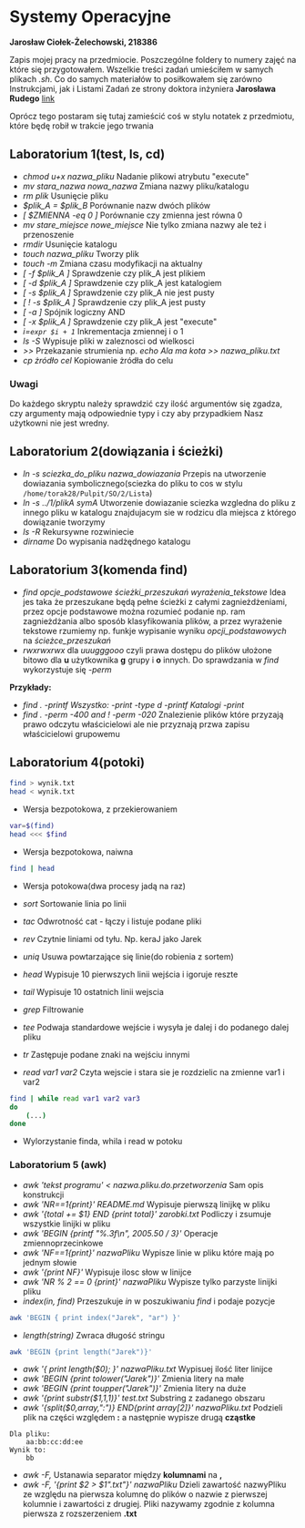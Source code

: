 # Systemy Operacyjne

**Jarosław Ciołek-Żelechowski, 218386**

Zapis mojej pracy na przedmiocie. Poszczególne foldery to numery zajęć na które się przygotowałem. Wszelkie treści zadań umieściłem w samych plikach *.sh*. Co do samych materiałów to posiłkowałem się zarówno Instrukcjami, jak i Listami Zadań ze strony doktora inżyniera **Jarosława Rudego** [link](http://jaroslaw.rudy.staff.iiar.pwr.wroc.pl/dydaktyka.php)

Oprócz tego postaram się tutaj zamieścić coś w stylu notatek z przedmiotu, które będę robił w trakcie jego trwania

## Laboratorium 1(test, ls, cd)

+ *chmod u+x nazwa_pliku* Nadanie plikowi atrybutu "execute"
+ *mv stara_nazwa nowa_nazwa* Zmiana nazwy pliku/katalogu
+ *rm plik*  Usunięcie pliku
+ *$plik_A = $plik_B* Porównanie nazw dwóch plików
+ *[ $ZMIENNA -eq 0 ]* Porównanie czy zmienna jest równa 0
+ *mv stare_miejsce nowe_miejsce* Nie tylko zmiana nazwy ale też i przenoszenie
+ *rmdir* Usunięcie katalogu
+ *touch nazwa_pliku* Tworzy plik
+ *touch -m* Zmiana czasu modyfikacji na aktualny
+ *[ -f $plik_A ]* Sprawdzenie czy plik_A jest plikiem
+ *[ -d $plik_A ]* Sprawdzenie czy plik_A jest katalogiem 
+ *[ -s $plik_A ]* Sprawdzenie czy plik_A nie jest pusty
+ *[ ! -s $plik_A ]* Sprawdzenie czy plik_A jest pusty
+ *[ <TEST> -a <TEST> ]* Spójnik logiczny AND
+ *[ -x $plik_A ]* Sprawdzenie czy plik_A jest "execute" 
+ *i=`expr $i + 1`* Inkrementacja zmiennej i o 1
+ *ls -S* Wypisuje pliki w zaleznosci od wielkosci
+ *>>* Przekazanie strumienia np. *echo Ala ma kota >> nazwa_pliku.txt* 
+ *cp żródło cel* Kopiowanie żródła do celu

### Uwagi

Do każdego skryptu należy sprawdzić czy ilość argumentów się zgadza, czy argumenty mają odpowiednie typy i czy aby przypadkiem Nasz użytkowni nie jest wredny.

## Laboratorium 2(dowiązania i ścieżki)

+ *ln -s sciezka_do_pliku nazwa_dowiazania* Przepis na utworzenie dowiazania symbolicznego(sciezka do pliku to cos w stylu `/home/torak28/Pulpit/SO/2/Lista`)
+ *ln -s ../1/plikA symA* Utworzenie dowiazanie sciezka wzgledna do pliku z innego pliku w katalogu znajdujacym sie w rodzicu dla miejsca z którego dowiązanie tworzymy
+ *ls -R* Rekursywne rozwiniecie 
+ *dirname* Do wypisania nadżędnego katalogu

## Laboratorium 3(komenda find)

+ *find opcje_podstawowe ścieżki_przeszukań wyrażenia_tekstowe* Idea jes taka że przeszukane będą pełne ścieżki z całymi zagnieżdżeniami, przez opcje podstawowe można rozumieć podanie np. ram zagnieżdżania albo sposób klasyfikowania plików, a przez wyrażenie tekstowe rzumiemy np. funkje wypisanie wyniku *opcji_podstawowych* na *ścieżce_przeszukań*
+ *rwxrwxrwx* dla *uuugggooo* czyli prawa dostępu do plików ułożone bitowo dla **u** użytkownika **g** grupy i **o** innych. Do sprawdzania w *find* wykorzystuje się *-perm*

**Przykłady:**
* *find . -printf Wszystko: -print -type d -printf Katalogi -print*
* *find . -perm -400 and ! -perm -020* Znalezienie plików które przyzają prawo odczytu właścicielowi ale nie przyznają przwa zapisu właścicielowi grupowemu

## Laboratorium 4(potoki)

```sh
find > wynik.txt
head < wynik.txt
```
+ Wersja bezpotokowa, z przekierowaniem
```sh
var=$(find)
head <<< $find
```
+ Wersja bezpotokowa, naiwna
```sh
find | head
```
+ Wersja potokowa(dwa procesy jadą na raz)

+ *sort* Sortowanie linia po linii
+ *tac* Odwrotność cat - łączy i listuje podane pliki
+ *rev* Czytnie liniami od tyłu. Np. keraJ jako Jarek
+ *uniq* Usuwa powtarzające się linie(do robienia z sortem)
+ *head* Wypisuje 10 pierwszych linii wejścia i igoruje reszte
+ *tail* Wypisuje 10 ostatnich linii wejscia
+ *grep* Filtrowanie
+ *tee* Podwaja standardowe wejście i wysyła je dalej i do podanego dalej pliku
+ *tr* Zastępuje podane znaki na wejściu innymi
+ *read var1 var2* Czyta wejscie i stara sie je rozdzielic na zmienne var1 i var2

```sh
find | while read var1 var2 var3
do
	(...)
done
```
+ Wylorzystanie finda, whila i read w potoku

### Laboratorium 5 (awk)

+ *awk 'tekst programu' < nazwa.pliku.do.przetworzenia* Sam opis konstrukcji
+ *awk 'NR==1{print}' README.md* Wypisuje pierwszą linijkę w pliku
+ *awk '{total += $1} END {print total}' zarobki.txt* Podliczy i zsumuje wszystkie linijki w pliku
+ *awk 'BEGIN {printf "%.3f\n", 2005.50 / 3}'* Operacje zmiennoprzecinkowe
+ *awk 'NF==1{print}' nazwaPliku* Wypisze linie w pliku które mają po jednym słowie
+ *awk '{print NF}'* Wypisuje ilosc słow w linijce
+ *awk 'NR % 2 == 0 {print}' nazwaPliku* Wypisze tylko parzyste linijki pliku
+ *index(in, find)* Przeszukuje *in* w poszukiwaniu *find* i podaje pozycje
```sh
awk 'BEGIN { print index("Jarek", "ar") }'
```
+ *length(string)* Zwraca długość stringu
```sh
awk 'BEGIN {print length("Jarek")}'
```
+ *awk '{ print length($0); }' nazwaPliku.txt* Wypisuej ilość liter  linijce
+ *awk 'BEGIN {print tolower("Jarek")}'* Zmienia litery na małe
+ *awk 'BEGIN {print toupper("Jarek")}'* Zmienia litery na duże
+ *awk '{print substr($1,1,1)}' test.txt* Substring z  zadanego obszaru
+ *awk '{split($0,array,":")} END{print array[2]}' nazwaPliku.txt* Podzieli plik na części względem **:** a następnie wypisze drugą **cząstke**
```
Dla pliku:
	aa:bb:cc:dd:ee
Wynik to:
	bb
```
+ *awk -F,* Ustanawia separator między **kolumnami** na **,**
+ *awk -F, '{print $2 > $1".txt"}' nazwaPliku* Dzieli zawartość nazwyPliku ze względu na pierwsza kolumnę do plików o nazwie z pierwszej kolumnie i zawartości z drugiej. Pliki nazywamy zgodnie z kolumna pierwsza z rozszerzeniem **.txt**

